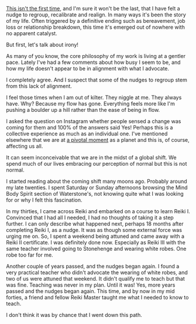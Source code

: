 [This isn't the first time](https://www.agentlelife.co.uk/regrouping/), and I'm sure it won't be the last, that I have felt a nudge to regroup, recalibrate and realign. In many ways it's been the story of my life. Often triggered by a definitive ending such as bereavement, job loss or relationship breakdown, this time it's emerged out of nowhere with no apparent catalyst.

But first, let's talk about irony!

As many of you know, the core philosophy of my work is living at a gentler pace. Lately I've had a few comments about how busy I seem to be, and how my life doesn't appear to be in alignment with what I advocate.

I completely agree. And I suspect that some of the nudges to regroup stem from this lack of alignment.

I feel those times when I am out of kilter. They niggle at me. They always have. Why? Because my flow has gone. Everything feels more like I'm pushing a boulder up a hill rather than the ease of being in flow.

I asked the question on Instagram whether people sensed a change was coming for them and 100% of the answers said Yes! Perhaps this is a collective experience as much as an individual one. I've mentioned elsewhere that we are at [a pivotal moment](https://www.agentlelife.co.uk/world/) as a planet and this is, of course, affecting us all.

It can seem inconceivable that we are in the midst of a global shift. We spend much of our lives embracing our perception of normal but this is not normal.

I started reading about the coming shift many moons ago. Probably around my late twenties. I spent Saturday or Sunday afternoons browsing the Mind Body Spirit section of Waterstone's, not knowing quite what I was looking for or why I felt this fascination.

In my thirties, I came across Reiki and embarked on a course to learn Reiki I. Convinced that I had all I needed, I had no thoughts of taking it a step further. I can only describe what happened next, perhaps 18 months after completing Reiki I, as a nudge. It was as though some external force was urging me on. So, I spent a weekend being attuned and came away with a Reiki II certificate. I was definitely done now. Especially as Reiki III with the same teacher involved going to Stonehenge and wearing white robes. One robe too far for me.

Another couple of years passed, and the nudges began again. I found a very practical teacher who didn't advocate the wearing of white robes, and two of us were attuned that weekend. It didn't qualify me to teach but that was fine. Teaching was never in my plan. Until it was! Yes, more years passed and the nudges began again. This time, and by now in my mid forties, a friend and fellow Reiki Master taught me what I needed to know to teach.

I don't think it was by chance that I went down this path.
